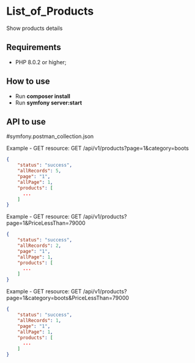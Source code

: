 # List_of_Products

Show products details

Requirements
------------

  * PHP 8.0.2 or higher;
  
How to use
------------

- Run __composer install__
- Run __symfony server:start__

API to use
------------
#symfony.postman_collection.json

Example - GET resource: GET /api/v1/products?page=1&category=boots
```json
{
    "status": "success",
    "allRecords": 5,
    "page": "1",
    "allPage": 1,
    "products": [
      ...
    ]
}
``` 

Example - GET resource: GET /api/v1/products?page=1&PriceLessThan=79000
```json
{
    "status": "success",
    "allRecords": 2,
    "page": "1",
    "allPage": 1,
    "products": [
      ...
    ]
}
``` 

Example - GET resource: GET /api/v1/products?page=1&category=boots&PriceLessThan=79000
```json
{
    "status": "success",
    "allRecords": 1,
    "page": "1",
    "allPage": 1,
    "products": [
      ...
    ]
}
